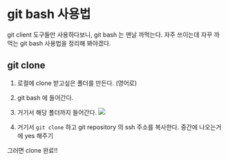 
# git bash 사용법

git client 도구들만 사용하다보니, git bash 는 맨날 까먹는다.
자주 쓰이는데 자꾸 까먹는 git bash 사용법을 정리해 봐야겠다. 

## git clone

1. 로컬에 clone 받고싶은 폴더를 만든다. (영어로)
2. git bash 에 들어간다. 
3. 거기서 해당 폴더까지 들어간다.
    <img src="../data/image/gi1.PNG">

4. 거기서 `git clone` 하고 git repository 의 ssh 주소를 복사한다. 
    중간에 나오는거에 yes 해주기

그러면 clone 완료!!